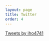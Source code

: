```yaml
---
layout: page
title: Twitter
order: 4
---
```


<a class="twitter-timeline" href="https://twitter.com/iho4741?ref_src=twsrc%5Etfw">Tweets by iho4741</a>
<script async src="https://platform.twitter.com/widgets.js" charset="utf-8"></script>
